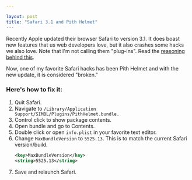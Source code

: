 ```yaml
---

layout: post
title: "Safari 3.1 and Pith Helmet"
---
```


Recently Apple updated their browser Safari to version 3.1. It does boast new features that us web developers love, but it also crashes some hacks we also love. Note that I'm not calling them "plug-ins". Read the [reasoning behind this](http://daringfireball.net/2007/10/un_in_unsupported).

Now, one of my favorite Safari hacks has been Pith Helmet and with the new update, it is considered "broken."

### Here's how to fix it:

1.  Quit Safari.
2.  Navigate to `/Library/Application Support/SIMBL/Plugins/PithHelmet.bundle.`
3.  Control click to show package contents.
4.  Open bundle and go to Contents.
5.  Double click or open `info.plist` in your favorite text editor.
6.  Change `MaxBundleVersion` to `5525.13`. This is to match the current Safari version/build.
    ```xml
    <key>MaxBundleVersion</key>
    <string>5525.13</string>
    ```
7.  Save and relaunch Safari.
